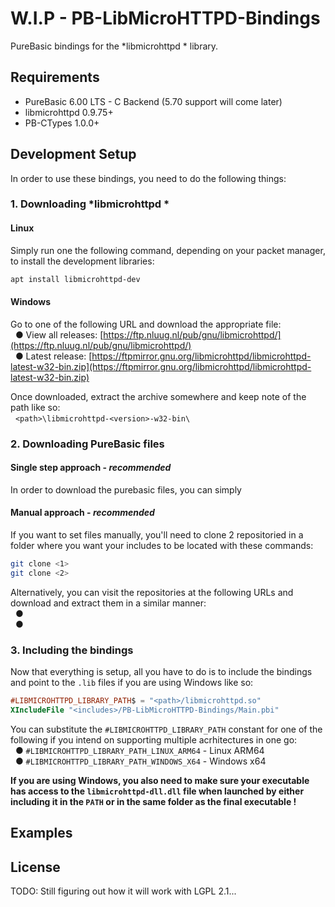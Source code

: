 # W.I.P - PB-LibMicroHTTPD-Bindings
PureBasic bindings for the *libmicrohttpd * library.

## Requirements
* PureBasic 6.00 LTS - C Backend  (5.70 support will come later)
* libmicrohttpd  0.9.75+
* PB-CTypes 1.0.0+

## Development Setup
In order to use these bindings, you need to do the following things:

### 1. Downloading *libmicrohttpd *

#### Linux
Simply run one the following command, depending on your packet manager, to install the development libraries:
```bash
apt install libmicrohttpd-dev
```

#### Windows
Go to one of the following URL and download the appropriate file:<br>
&nbsp;&nbsp;● View all releases: [https://ftp.nluug.nl/pub/gnu/libmicrohttpd/](https://ftp.nluug.nl/pub/gnu/libmicrohttpd/)<br>
&nbsp;&nbsp;● Latest release: [https://ftpmirror.gnu.org/libmicrohttpd/libmicrohttpd-latest-w32-bin.zip](https://ftpmirror.gnu.org/libmicrohttpd/libmicrohttpd-latest-w32-bin.zip)

Once downloaded, extract the archive somewhere and keep note of the path like so:<br>
&nbsp;&nbsp;`<path>\libmicrohttpd-<version>-w32-bin\`

### 2. Downloading PureBasic files

#### Single step approach - *recommended*
In order to download the purebasic files, you can simply 


#### Manual approach - *recommended*
If you want to set files manually, you'll need to clone 2 repositoried in a folder where you want your includes to be located with these commands:
```bash
git clone <1>
git clone <2>
```

Alternatively, you can visit the repositories at the following URLs and download and extract them in a similar manner:<br>
&nbsp;&nbsp;● <br>
&nbsp;&nbsp;● 

### 3. Including the bindings
Now that everything is setup, all you have to do is to include the bindings and point to the `.lib` files if you are using Windows like so:
```purebasic
#LIBMICROHTTPD_LIBRARY_PATH$ = "<path>/libmicrohttpd.so"
XIncludeFile "<includes>/PB-LibMicroHTTPD-Bindings/Main.pbi"
```

You can substitute the `#LIBMICROHTTPD_LIBRARY_PATH` constant for one of the following if you intend on supporting multiple acrhitectures in one go:<br>
&nbsp;&nbsp;● `#LIBMICROHTTPD_LIBRARY_PATH_LINUX_ARM64` - Linux ARM64<br>
&nbsp;&nbsp;● `#LIBMICROHTTPD_LIBRARY_PATH_WINDOWS_X64` - Windows x64

**If you are using Windows, you also need to make sure your executable has access to the `libmicrohttpd-dll.dll` file when launched by either including it in the `PATH` or in the same folder as the final executable !**

## Examples


## License
TODO: Still figuring out how it will work with LGPL 2.1...
